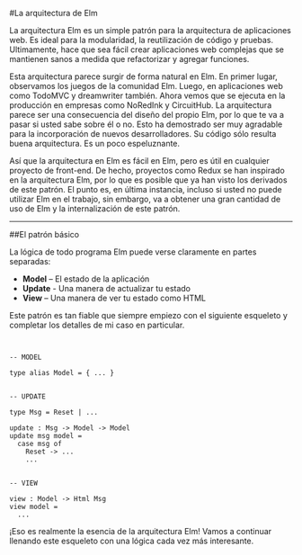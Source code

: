 #La arquitectura de Elm 

La arquitectura Elm es un simple patrón  para la arquitectura de aplicaciones web. Es ideal para la modularidad, la reutilización de código y pruebas. Ultimamente, hace que sea fácil crear aplicaciones web complejas que se mantienen sanos a medida que refactorizar y agregar funciones.


Esta arquitectura parece surgir de forma natural en Elm. En primer lugar, observamos los juegos de la comunidad Elm. Luego, en aplicaciones web como TodoMVC y dreamwriter también. Ahora vemos que se ejecuta en la producción en empresas como NoRedInk y CircuitHub. La arquitectura parece ser una consecuencia del diseño del propio Elm, por lo que te va a pasar si usted sabe sobre él o no. Esto ha demostrado ser muy agradable para la incorporación de nuevos desarrolladores. Su código sólo resulta buena arquitectura. Es un poco espeluznante.

Así que la arquitectura en Elm es fácil en Elm, pero es útil en cualquier proyecto de front-end. De hecho, proyectos como Redux se han inspirado en la arquitectura Elm, por lo que es posible que ya han visto los derivados de este patrón. El punto es, en última instancia, incluso si usted no puede utilizar Elm en el trabajo, sin embargo, va a obtener una gran cantidad de uso de Elm y la internalización de este patrón.


----------


##El patrón básico 

La lógica de todo programa Elm puede verse claramente en partes separadas:

 - **Model** – El estado de la aplicación
 - **Update** -  Una manera de actualizar tu estado
 - **View** – Una manera de ver tu estado como HTML

Este patrón es tan fiable que siempre empiezo con el siguiente esqueleto y completar los detalles de mi caso en particular.
```import Html exposing (..)


-- MODEL

type alias Model = { ... }


-- UPDATE

type Msg = Reset | ...

update : Msg -> Model -> Model
update msg model =
  case msg of
    Reset -> ...
    ...


-- VIEW

view : Model -> Html Msg
view model =
  ...
``` 

¡Eso es realmente la esencia de la arquitectura Elm! Vamos a continuar llenando este esqueleto con una lógica cada vez más interesante.
